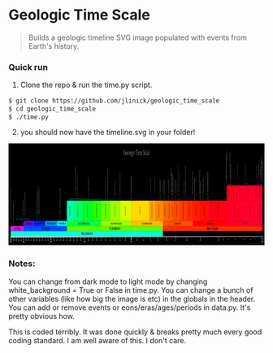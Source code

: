 # Geologic Time Scale
> Builds a geologic timeline SVG image populated with events from Earth's history.

 ### Quick run
 
 1. Clone the repo & run the time.py script.
 ```shell
$ git clone https://github.com/jlinick/geologic_time_scale
$ cd geologic_time_scale
$ ./time.py
```
 2. you should now have the timeline.svg in your folder!

<img src="./example.png" width="1200" height="200">

### Notes:

You can change from dark mode to light mode by changing white\_background = True or False in time.py. You can change a bunch of other variables (like how big the image is etc) in the globals in the header.
You can add or remove events or eons/eras/ages/periods in data.py. It's pretty obvious how.

This is coded terribly. It was done quickly & breaks pretty much every good coding standard. I am well aware of this. I don't care. 

